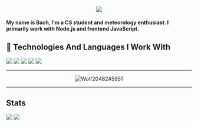 <div align="center">
<img src="https://komarev.com/ghpvc/?username=wolf20482">
</div>

<h4>My name is Bach, I'm a CS student and meteorology enthusiast. I primarily work with Node.js and frontend JavaScript.
  
## 🔧 **Technologies And Languages I Work With**

![](https://img.shields.io/badge/Code-JavaScript-informational?style=flat&logo=javascript&logoColor=white&color=2bbc8a)
![](https://img.shields.io/badge/Code-Node.js-informational?style=flat&logo=Node.js&logoColor=white&color=2bbc8a)
![](https://img.shields.io/badge/Tools-VS_Code-informational?style=flat&logo=visual-studio-code&logoColor=white&color=2bbc8a)
![](https://img.shields.io/badge/Tools-GitHub-informational?style=flat&logo=github&logoColor=white&color=2bbc8a)
![](https://img.shields.io/badge/Cloud-Cloudflare-informational?style=flat&logo=cloudflare&logoColor=white&color=2bbc8a)

---

<div align="center">
<img src="https://discord.c99.nl/widget/theme-3/784346394747076638.png" alt="Wolf20482#5951">
</div>

---
  
## **Stats**  
 
![](https://github-readme-stats.vercel.app/api?username=wolf20482&show_icons=true&hide_border=true&theme=tokyonight)
![](https://github-profile-trophy.vercel.app/?username=wolf20482&theme=dracula&count_private=true)
